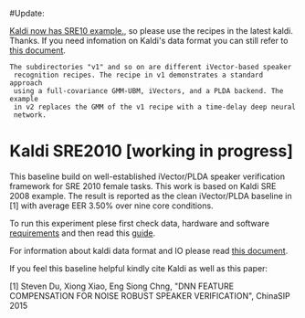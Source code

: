#Update:

[Kaldi now has SRE10 example.](https://github.com/kaldi-asr/kaldi/tree/master/egs/sre10), so please use the recipes in the latest kaldi. Thanks. If you need infomation on Kaldi's data format you can still refer to [this document](doc/help_kaldi.md).


~~~
The subdirectories "v1" and so on are different iVector-based speaker 
 recognition recipes. The recipe in v1 demonstrates a standard approach 
 using a full-covariance GMM-UBM, iVectors, and a PLDA backend. The example 
 in v2 replaces the GMM of the v1 recipe with a time-delay deep neural 
 network.
~~~


# Kaldi SRE2010 [working in progress]

This baseline build on well-established iVector/PLDA speaker verification framework for SRE 2010 female tasks. This work is based on Kaldi SRE 2008 example. The result is reported as the clean iVector/PLDA baseline in [1] with average EER 3.50% over nine core conditions.


To run this experiment plese first check data, hardware and software [requirements](doc/help_sre2010.md) and then read this [guide](SRE2010). 

For information about kaldi data format and IO please read [this document](doc/help_kaldi.md).




If you feel this baseline helpful kindly cite Kaldi as well as this paper:

[1] Steven Du, Xiong Xiao, Eng Siong Chng, "DNN FEATURE COMPENSATION FOR NOISE ROBUST SPEAKER VERIFICATION", ChinaSIP 2015


